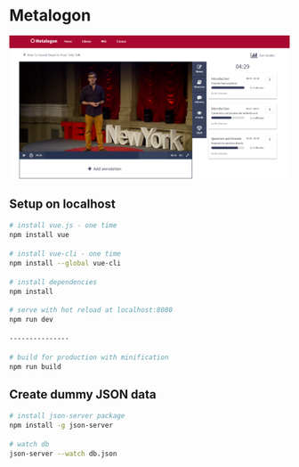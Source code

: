 # Metalogon

![alt text](https://github.com/gassio/mt/blob/master/src/assets/Metalogon-screen.png)

## Setup on localhost 

``` bash
# install vue.js - one time
npm install vue

# install vue-cli - one time
npm install --global vue-cli

# install dependencies
npm install

# serve with hot reload at localhost:8080
npm run dev

---------------

# build for production with minification
npm run build

```

## Create dummy JSON data 

``` bash
# install json-server package
npm install -g json-server

# watch db
json-server --watch db.json


```


